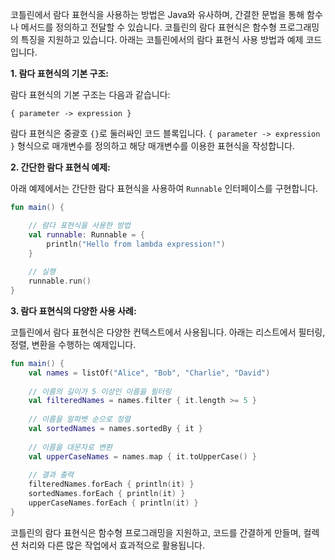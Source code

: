 코틀린에서 람다 표현식을 사용하는 방법은 Java와 유사하며, 간결한 문법을 통해 함수나 메서드를 정의하고 전달할 수 있습니다. 코틀린의 람다 표현식은 함수형 프로그래밍의 특징을 지원하고 있습니다. 아래는 코틀린에서의 람다 표현식 사용 방법과 예제 코드입니다.

**1. 람다 표현식의 기본 구조:**

람다 표현식의 기본 구조는 다음과 같습니다:

`{ parameter -> expression }`

람다 표현식은 중괄호 `{}`로 둘러싸인 코드 블록입니다. `{ parameter -> expression }` 형식으로 매개변수를 정의하고 해당 매개변수를 이용한 표현식을 작성합니다.

**2. 간단한 람다 표현식 예제:**

아래 예제에서는 간단한 람다 표현식을 사용하여 `Runnable` 인터페이스를 구현합니다.

```kotlin
fun main() {     

	// 람다 표현식을 사용한 방법     
	val runnable: Runnable = {         
		println("Hello from lambda expression!")     
	}          
	
	// 실행     
	runnable.run() 
}
```


**3. 람다 표현식의 다양한 사용 사례:**

코틀린에서 람다 표현식은 다양한 컨텍스트에서 사용됩니다. 아래는 리스트에서 필터링, 정렬, 변환을 수행하는 예제입니다.

```kotlin
fun main() {     
	val names = listOf("Alice", "Bob", "Charlie", "David")          
	
	// 이름의 길이가 5 이상인 이름을 필터링     
	val filteredNames = names.filter { it.length >= 5 }          
	
	// 이름을 알파벳 순으로 정렬     
	val sortedNames = names.sortedBy { it }          
	
	// 이름을 대문자로 변환     
	val upperCaseNames = names.map { it.toUpperCase() }          
	
	// 결과 출력     
	filteredNames.forEach { println(it) }     
	sortedNames.forEach { println(it) }     
	upperCaseNames.forEach { println(it) } 
}
```

코틀린의 람다 표현식은 함수형 프로그래밍을 지원하고, 코드를 간결하게 만들며, 컬렉션 처리와 다른 많은 작업에서 효과적으로 활용됩니다.